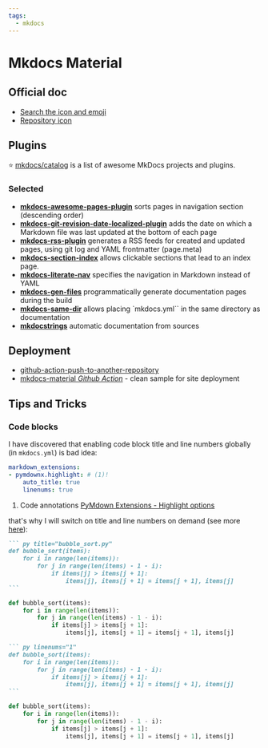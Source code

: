 ```yaml
---
tags:
  - mkdocs
---
```


# Mkdocs Material

## Official doc

- [Search the icon and emoji](https://squidfunk.github.io/mkdocs-material/reference/icons-emojis/)
- [Repository icon](https://squidfunk.github.io/mkdocs-material/setup/adding-a-git-repository/#repository-icon)

## Plugins

:star: [mkdocs/catalog](https://github.com/mkdocs/catalog) is a list of awesome MkDocs projects and plugins.

### Selected

- [**mkdocs-awesome-pages-plugin**](https://github.com/lukasgeiter/mkdocs-awesome-pages-plugin) sorts pages in navigation section (descending order)
- [**mkdocs-git-revision-date-localized-plugin**](https://github.com/timvink/mkdocs-git-revision-date-localized-plugin) adds the date on which a Markdown file was last updated at the bottom of each page
- [**mkdocs-rss-plugin**](https://github.com/Guts/mkdocs-rss-plugin) generates a RSS feeds for created and updated pages, using git log and YAML frontmatter (page.meta)
- [**mkdocs-section-index**](https://oprypin.github.io/mkdocs-section-index/) allows clickable sections that lead to an index page.
- [**mkdocs-literate-nav**](https://oprypin.github.io/mkdocs-literate-nav/) specifies the navigation in Markdown instead of YAML
- [**mkdocs-gen-files**](https://oprypin.github.io/mkdocs-gen-files/) programmatically generate documentation pages during the build
- [**mkdocs-same-dir**](https://oprypin.github.io/mkdocs-same-dir/) allows placing `mkdocs.yml`` in the same directory as documentation
- [**mkdocstrings**](https://github.com/mkdocstrings/mkdocstrings) automatic documentation from sources

## Deployment

- [github-action-push-to-another-repository](https://github.com/marketplace/actions/push-directory-to-another-repository)
- [mkdocs-material *Github Action*](https://github.com/squidfunk/mkdocs-material/blob/master/.github/workflows/documentation.yml) - clean sample for site deployment

## Tips and Tricks

### Code blocks

I have discovered that enabling code block title and line numbers globally (in `mkdocs.yml`) is bad idea: 

```yaml title="mkdocs.yml"
markdown_extensions:
- pymdownx.highlight: # (1)!
    auto_title: true
    linenums: true
```

1. Code annotations [PyMdown Extensions - Highlight options](https://facelessuser.github.io/pymdown-extensions/extensions/highlight/#options)


that's why I will switch on title and line numbers on demand (see more [here](https://squidfunk.github.io/mkdocs-material/reference/code-blocks/)):

```` markdown title="Code block with title"
``` py title="bubble_sort.py"
def bubble_sort(items):
    for i in range(len(items)):
        for j in range(len(items) - 1 - i):
            if items[j] > items[j + 1]:
                items[j], items[j + 1] = items[j + 1], items[j]
```
````

<div class="result" markdown>

``` py title="bubble_sort.py"
def bubble_sort(items):
    for i in range(len(items)):
        for j in range(len(items) - 1 - i):
            if items[j] > items[j + 1]:
                items[j], items[j + 1] = items[j + 1], items[j]
```

</div>

```` markdown title="Code block with line numbers"
``` py linenums="1"
def bubble_sort(items):
    for i in range(len(items)):
        for j in range(len(items) - 1 - i):
            if items[j] > items[j + 1]:
                items[j], items[j + 1] = items[j + 1], items[j]
```
````

<div class="result" markdown>

``` py linenums="1"
def bubble_sort(items):
    for i in range(len(items)):
        for j in range(len(items) - 1 - i):
            if items[j] > items[j + 1]:
                items[j], items[j + 1] = items[j + 1], items[j]
```

</div>
